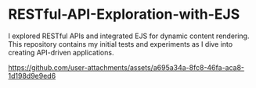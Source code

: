 # RESTful-API-Exploration-with-EJS
I explored RESTful APIs and integrated EJS for dynamic content rendering. This repository contains my initial tests and experiments as I dive into creating API-driven applications.



https://github.com/user-attachments/assets/a695a34a-8fc8-46fa-aca8-1d198d9e9ed6

